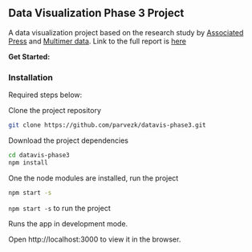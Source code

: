 ## Data Visualization Phase 3 Project 
A data visualization project based on the research study by [Associated Press](https://www.ap.org/en-us/) and [Multimer data](http://multimerdata.com/). Link to the full report is [here](https://insights.ap.org/industry-trends/report-how-virtual-reality-will-impact-journalism)

**Get Started:**

### Installation

Required steps below:

Clone the project repository
```sh
git clone https://github.com/parvezk/datavis-phase3.git

```
Download the project dependencies
```sh
cd datavis-phase3
npm install
```
One the node modules are installed, run the project

```sh
npm start -s

```
`npm start -s` to run the project

Runs the app in development mode.

Open http://localhost:3000 to view it in the browser.
